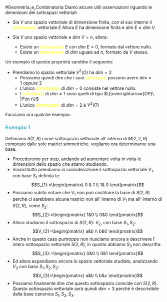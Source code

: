 #Geometria_e_Combinatoria 
Diamo alcune utili osservazioni riguardo le dimensioni dei sottospazi vettoriali

- Sia $V$ uno spazio vettoriale di dimensione finita, con al suo interno il <font color="#ffff00">sottospazio</font> vettoriale $E$ 
  Allora $E$ ha dimensione finita e $dim \ E\leq dim \ V$

- Sia $V$ uno spazio vettoriale e $dim \ V=n$, allora:
  - Esiste un <font color="#ffff00">sottospazio</font> $E$ con $dim \ E=0$, formato dal vettore nullo.
  - Esiste un <font color="#ffff00">sottospazio</font> di $dim$ uguale ad $n$, formato da $V$ stesso.

Un esempio di queste proprietà sarebbe il seguente:

- Prendiamo lo spazio vettoriale $V^2(O)$ ha $dim=2$
  - Possiamo quindi dire che i suoi <font color="#ffff00">sottospazi</font> possono avere $dim=1 \ oppure\ 2$
  - L’unico <font color="#ffff00">sottospazio</font> di $dim=0$ consiste nel vettore nullo.
  - I <font color="#ffff00">sottospazi</font> di $dim=1$ sono quelli di tipo $\{\overrightarrow{OP}\ |P\in r\}$
  - L’unico <font color="#ffff00">sottospazio</font> di $dim=2$ è $V^2(O)$

Facciamo ora qualche esempio:

### <font color="#4bacc6">Esempio 1</font>

Definiamo $S(2,R)$ come sottospazio vettoriale all’ interno di $M(2,2,R)$ composto dalle sole matrici simmetriche. vogliamo ora determinarne una base.

- Procederemo per step, andando ad aumentare volta in volta le dimensioni dello spazio che stiamo studiando.
- Innanzitutto prendiamo in considerazione il sottospazio vettoriale $V_{1},$ con base $S_{1}$ definita tc:
$$S_{1}:=\begin{pmatrix}
0 & 1 \\
1& 0
\end{pmatrix}$$
- Possiamo subito notare che $V_{1}$ non può costituire la base di $S(2,R)$ perché ci sarebbero alcune matrici non all’ interno di $V_{1}$ ma all’ interno di $S(2,R)$, come $S_{2}$:
$$S_{2}:=\begin{pmatrix}
1&0 \\
0&0
\end{pmatrix}$$
- Allora studiamo il sottospazio di $S(2,R)$: $V_{2}$, con base $S_{1},S_{2}$:
$$V_{2}=\begin{pmatrix}
a&b \\
b&0
\end{pmatrix}$$
- Anche in questo caso purtroppo non riusciamo ancora a descrivere l’ intero sottospazio vettoriale $S(2,R)$, in quanto abbiamo $S_{3}$ non descritta:
$$S_{3}:=\begin{pmatrix}
0&0 \\
0&1
\end{pmatrix}$$
- Ed allora espandiamo ancora lo spazio vettoriale studiato, analizzando $V_{3}$ con base $S_{1},S_{2},S_{3}$:
 $$V_{3}=\begin{pmatrix}
a&b \\
b&c
\end{pmatrix}$$
- Possiamo finalmente dire che questo sottospazio coincide con $S(2,R)$. Questo sottospazio vettoriale avrà quindi $dim=3$ perché è descrivibile dalla base canonica $S_{1},S_{2},S_{3}$.

